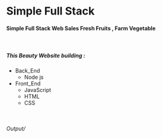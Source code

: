 <h1>Simple Full Stack  </h1>
<h4>Simple Full Stack Web Sales Fresh Fruits , Farm Vegetable </h4>
<br>
<h5>This Beauty Website building : </h5>
<ul>
<li>Back_End 
<ul>
<li>Node js</li>
</ul>
</li>
<li>Front_End
<ul>
<li>JavaScript</li>
<li>HTML</li>
<li>CSS</li>
</ul>
</li>
</ul>
<br>

<h6>Output/</h6>
